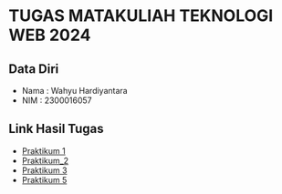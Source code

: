 # TUGAS MATAKULIAH TEKNOLOGI WEB 2024

## Data Diri

- Nama : Wahyu Hardiyantara
- NIM : 2300016057

## Link Hasil Tugas

- [Praktikum 1](https://wahyu-hdt.github.io/tekweb_2024_2300016057/praktikum_1/)
- [Praktikum_2](https://wahyu-hdt.github.io/tekweb_2024_2300016057/praktikum_2/)
- [Praktikum 3](https://wahyu-hdt.github.io/tekweb_2024_2300016057/praktikum_3/)
- [Praktikum 5](https://wahyu-hdt.github.io/tekweb_2024_2300016057/praktikum_5/dist/)

